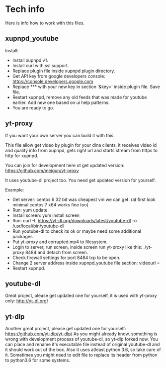 # Tech info
  Here is info how to work with this files.
  

## xupnpd_youtube

  Install:
  
  - Install xupnpd v1.
  - Install curl with ssl support.
  - Replace plugin file inside xupnpd plugin directory.
  - Get API key from google developers console: https://console.developers.google.com
  - Replace *** with your new key in section '&key=' inside plugin file. Save file.
  - Restart xupnpd, remove any old feeds that was made for youtube earlier. Add new one based on ui help patterns.
  - You are ready to go.
  
  
## yt-proxy

  If you want your own server you can build it with this.
   
  This file allow get video by plugin for your dlna clients, it receives video id and quality info from xupnpd, gets right url and starts stream from https to http for xupnpd.
  
  You can join for development here ot get updated version:
  https://github.com/mejgun/yt-proxy
  
  It uses youtube-dl project too. You need get updated version for yourself.
  
  Example:
  
   - Get server: centos 6 32 bit was cheapest vm we can get. (at first look minimal centos 7 x64 works fine too)
   - Run: yum update
   - Install screen: yum install screen
   - Run: curl -L https://yt-dl.org/downloads/latest/youtube-dl -o /usr/local/bin/youtube-dl
   - Run youtube-dl to check its ok or maybe need some additional packages.
   - Put yt-proxy and corrupted.mp4 to filesystem.
   - Login to server, run screen, inside screen run yt-proxy like this: ./yt-proxy 8484 and detach from screen.
   - Check firewall settings for port 8484 tcp to be open.
   - Change 2 server address inside xupnpd_youtube file section: videourl =
   - Restart xupnpd.
  
  
## youtube-dl

  Great project, please get updated one for yourself, it is used with yt-proxy only: http://yt-dl.org/
  
## yt-dlp

  Another great project, please get updated one for yourself: https://github.com/yt-dlp/yt-dlp/
  As you might already know, something is wrong with development process of youtube-dl, so yt-dlp forked now.
  You can place and rename it's executable file instead of original youtube-dl and it should work out of the box.
  Also it uses atleast python 3.6, so take care of it. Sometimes you might need to edit file to replace its header from python to python3.6 for some systems.
